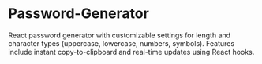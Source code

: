 # Password-Generator
React password generator with customizable settings for length and character types (uppercase, lowercase, numbers, symbols). Features include instant copy-to-clipboard and real-time updates using React hooks.
